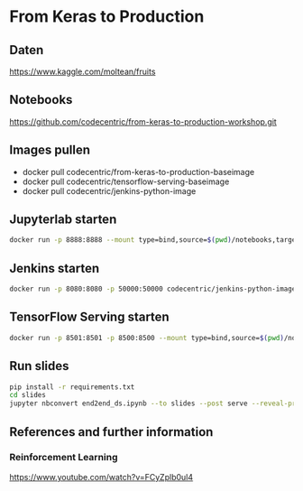 # From Keras to Production

## Daten

https://www.kaggle.com/moltean/fruits

## Notebooks

https://github.com/codecentric/from-keras-to-production-workshop.git

## Images pullen
- docker pull codecentric/from-keras-to-production-baseimage
- docker pull codecentric/tensorflow-serving-baseimage
- docker pull codecentric/jenkins-python-image

## Jupyterlab starten
```bash
docker run -p 8888:8888 --mount type=bind,source=$(pwd)/notebooks,target=/keras2production/notebooks codecentric/from-keras-to-production-baseimage
```

## Jenkins starten
```bash
docker run -p 8080:8080 -p 50000:50000 codecentric/jenkins-python-image
```

## TensorFlow Serving starten
```bash
docker run -p 8501:8501 -p 8500:8500 --mount type=bind,source=$(pwd)/notebooks/6-models/fruits/,target=/models/fruits -e MODEL_NAME=fruits -t tensorflow/serving:1.12.0
```

## Run slides
```bash
pip install -r requirements.txt
cd slides
jupyter nbconvert end2end_ds.ipynb --to slides --post serve --reveal-prefix=reveal.js
```

## References and further information

### Reinforcement Learning

https://www.youtube.com/watch?v=FCyZplb0ul4
